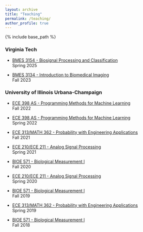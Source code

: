 ```yaml
---
layout: archive
title: "Teaching"
permalink: /teaching/
author_profile: true
---
```


{% include base_path %}
### Virginia Tech
* [BMES 3154 - Biosignal Processing and Classification](https://catalog.vt.edu/undergraduate/course-descriptions/bmes/) <br/>
  Spring 2025

* [BMES 3134 - Introduction to Biomedical Imaging](https://catalog.vt.edu/undergraduate/course-descriptions/bmes/) <br/>
  Fall 2023

### University of Illinois Urbana-Champaign
* [ECE 398 AS - Programming Methods for Machine Learning](https://courses.grainger.illinois.edu/ECE398AS/fa2022/) <br/>
  Fall 2022
  
* [ECE 398 AS - Programming Methods for Machine Learning](https://courses.grainger.illinois.edu/ECE398AS/sp2022/) <br/>
  Spring 2022

* [ECE 313/MATH 362 - Probability with Engineering Applications](https://courses.engr.illinois.edu/ece313/fa2021) <br/>
  Fall 2021

* [ECE 210/ECE 211 - Analog Signal Processing](https://courses.engr.illinois.edu/ECE210/sp2021/index.html) <br/>
  Spring 2021
  
* [BIOE 571 - Biological Measurement I]() <br/>
  Fall 2020

* [ECE 210/ECE 211 - Analog Signal Processing](https://courses.engr.illinois.edu/ECE210/sp2020/index.html) <br/>
  Spring 2020

* [BIOE 571 - Biological Measurement I](https://courses.grainger.illinois.edu/BIOE571/FA2019/INDEX.HTML) <br/>
  Fall 2019

* [ECE 313/MATH 362 - Probability with Engineering Applications](https://courses.engr.illinois.edu/ece313/sp2019) <br/>
  Spring 2019
  
* [BIOE 571 - Biological Measurement I](https://courses.grainger.illinois.edu/BIOE571/FA2018/INDEX.HTML) <br/>
  Fall 2018
